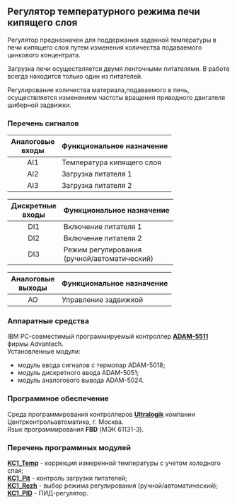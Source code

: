 ## Регулятор температурного режима печи кипящего слоя
Регулятор предназначен для поддержания заданной температуры в печи кипящего слоя путем изменения количества подаваемого цинкового концентрата.

Загрузка печи осуществляется двумя ленточными питателями. В работе всегда находится только один из питателей. 

Регулирование количества материала,подаваемого в печь, осуществляется изменением частоты вращения приводного двигателя шиберной задвижки.

### **Перечень сигналов** 
| **Аналоговые <br> входы** | **Функциональное назначение** |
| :--: | -- |
| AI1 | Температура кипящего слоя |
| AI2 | Загрузка питателя 1 |
| AI3 | Загрузка питателя 2 |

| **Дискретные <br> входы** | **Функциональное назначение** |
| :--: | -- |
| DI1	| Включение питателя 1 |
| DI2 | Включение питателя 2 |
| DI3	| Режим регулирования <br> (ручной/автоматический) |

| **Аналоговые<br> выходы** | **Функциональное назначение** |
| :--: | -- |
| AO | Управление задвижкой |

### **Аппаратные средства**
IBM PC-совместимый программируемый контроллер [**ADAM-5511**](docs/ADAM-5511_DS.pdf) фирмы Advantech.\
Установленные модули:
- модуль ввода сигналов с термопар ADAM-5018;
- модуль дискретного ввода ADAM-5051;
- модуль аналогового вывода ADAM-5024.

### **Программное обеспечение**
Среда программирования контроллеров [**Ultralogik**](docs/19970396.pdf) компании Центрконтрольавтоматика, г. Москва.\
Язык программирования **FBD** (МЭК 61131-3).

### **Перечень программных модулей**
[**KC1_Temp**](images/KC1_Temp.jpg) - коррекция измеренной температуры с учетом холодного спая;\
[**KC1_Pit**](images/KC1_Pit.jpg) - контроль загрузки питателей;\
[**KC1_Rezh**](images/KC1_Rezh.jpg) - выбор режима регулирования (ручной/автоматический);\
[**KC1_PID**](images/KC1_PID.jpg) - ПИД-регулятор.
